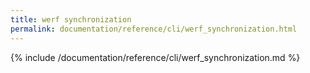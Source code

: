 ```yaml
---
title: werf synchronization
permalink: documentation/reference/cli/werf_synchronization.html
---
```


{% include /documentation/reference/cli/werf_synchronization.md %}
